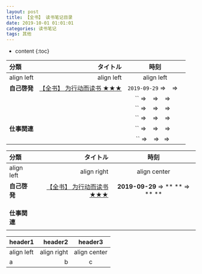 ```yaml
---
layout: post
title: 【全书】 读书笔记目录
date: 2019-10-01 01:01:01
categories: 读书笔记
tags: 其他
---
```

* content
{:toc}


|分類|タイトル|時刻|
|:--|--:|:--:| 
|align left|align left|align left|
|**自己啓発**|[【全书】 为行动而读书 ★★★](http://road2ai.info/2019/09/11/)|`2019-09-29` ⇒ ` ` ⇒ ` `|
| |[]()|`` ⇒ ` ` ⇒ ` ` ⇒ ` `| 
| |[]()|`` ⇒ ` ` ⇒ ` ` ⇒ ` `| 
| |[]()|`` ⇒ ` ` ⇒ ` ` ⇒ ` `| 
|**仕事関連**|[]()|`` ⇒ ` ` ⇒ ` ` ⇒ ` `| 
| |[]()|`` ⇒ ` ` ⇒ ` `⇒ ` `| 

|分類|タイトル|時刻|
|:--|--:|:--:|
|align left|align right|align center|
|**自己啓発**|[【全书】 为行动而读书 ★★★](http://road2ai.info/2019/09/11/)|**2019-09-29** ⇒ ** ** ⇒ ** **|
| |[]()| | 
| |[]()| | 
| |[]()| | 
|**仕事関連**|[]()| | 
| |[]()| | 

|header1|header2|header3|
|:--|--:|:--:|
|align left|align right|align center|
|a|b|c|